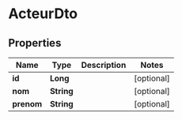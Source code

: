 

# ActeurDto

## Properties

Name | Type | Description | Notes
------------ | ------------- | ------------- | -------------
**id** | **Long** |  |  [optional]
**nom** | **String** |  |  [optional]
**prenom** | **String** |  |  [optional]



